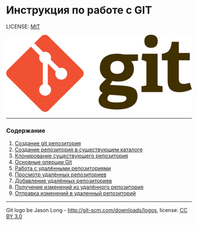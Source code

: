 # Инструкция по работе с GIT



LICENSE: [MIT](./license.md)

![git-log](./git_logo.png)

---

### Содержание
1. [Создание git репозитория](./init.md)
  1. [Создание репозитория в существующем каталоге](./start.md)
  2. [Клонирование существующего репозитория](./clone.md)
2. [Основные оперции Git](./commands.md)
3. [Работа с удалёнными репозиториями](./remote.md)
  1. [Просмотр удалённых репозиториев](./remote1.md)
  2. [Добавление удалённых репозиториев](./remote2.md)
  3. [Получение изменений из удалённого репозитория](./remote3.md)
  4. [Отправка изменений в удаленный репозиторий](./remote4.md)


---

Git logo be Jason Long  - 	http://git-scm.com/downloads/logos, license: [CC BY 3.0](https://creativecommons.org/licenses/by/3.0/)